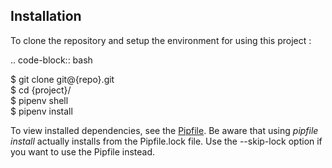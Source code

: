 
## Installation <a name="Installation"></a>
To clone the repository and setup the environment for using this project :

.. code-block:: bash 

   $  git clone git@{repo}.git  
   $  cd {project}/  
   $  pipenv shell  
   $  pipenv install   

To view installed dependencies, see the [Pipfile]({remotemaster}/Pipfile). Be aware that using *pipfile install* actually installs from the Pipfile.lock file. Use the --skip-lock option if you want to use the Pipfile instead.  
  
